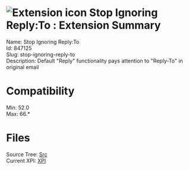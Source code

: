 # ![Extension icon](https://addons.thunderbird.net/static/img/addon-icons/default-64.png) Stop Ignoring Reply:To : Extension Summary

Name: Stop Ignoring Reply:To  
Id: 847125  
Slug: stop-ignoring-reply-to  
Description: Default "Reply" functionality pays attention to "Reply-To" in original email
  

# Compatibility
Min: 52.0  
Max: 66.*  

# Files

Source Tree: [Src](C:/Dev/Thunderbird/ThunderKdB/xall/x60/847125-stop-ignoring-reply-to/src)  
Current XPI: [XPI](C:/Dev/Thunderbird/ThunderKdB/xall/x60/847125-stop-ignoring-reply-to/xpi)  



